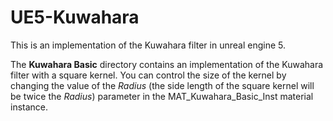 # UE5-Kuwahara
This is an implementation of the Kuwahara filter in unreal engine 5.

The **Kuwahara Basic** directory contains an implementation of the Kuwahara filter with a square kernel. You can control the size of the kernel by changing the value of the _Radius_ (the side length of the square kernel will be twice the _Radius_) parameter in the MAT_Kuwahara_Basic_Inst material instance.
